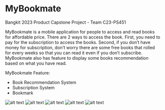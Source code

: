# MyBookmate
Bangkit 2023 Product Capstone Project - Team C23-PS451

MyBookmate is a mobile application for people to access and read books for affordable price.
There are 2 ways to access the book. First, you need to pay for the subscription to access the books.
Second, if you don’t have money for subscription, don’t worry there are some free books that rolled for every weeks so that you can read it even if you don’t subscribe.
MyBookmate also has feature to display some books recommendation based on what you have read.

MyBookmate Feature:
- Book Recommendation System
- Subscription System
- Bookmark

![alt text](https://ibb.co/3NxdKcd)
![alt text](https://ibb.co/YT8VTvt)
![alt text](https://ibb.co/G9TYfCq)
![alt text](https://ibb.co/ScRgQhV)
![alt text](https://ibb.co/VCSvz1D)
